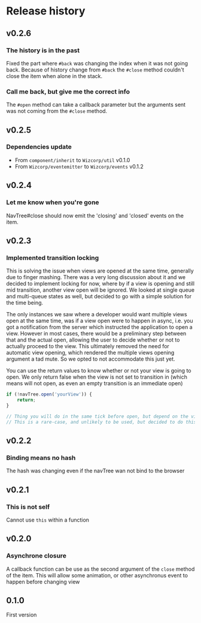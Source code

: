 # Release history

## v0.2.6

### The history is in the past
Fixed the part where `#back` was changing the index when it was not going back.
Because of history change from `#back` the `#close` method couldn't close the item when alone in the stack.

### Call me back, but give me the correct info
The `#open` method can take a callback parameter but the arguments sent was not coming from the `#close` method.


## v0.2.5

### Dependencies update
- From `component/inherit` to `Wizcorp/util` v0.1.0
- From `Wizcorp/eventemitter` to `Wizcorp/events` v0.1.2

## v0.2.4

### Let me know when you're gone
NavTree#close should now emit the 'closing' and 'closed' events on the item.


## v0.2.3

### Implemented transition locking
This is solving the issue when views are opened at the same time, generally due to finger mashing.
There was a very long discussion about it and we decided to implement locking for now, where by if a
view is opening and still mid transition, another view open will be ignored. We looked at single
queue and multi-queue states as well, but decided to go with a simple solution for the time being.

The only instances we saw where a developer would want multiple views open at the same time, was if
a view open were to happen in async, i.e. you got a notification from the server which instructed
the application to open a view. However in most cases, there would be a preliminary step between
that and the actual open, allowing the user to decide whether or not to actually proceed to the
view. This ultimately removed the need for automatic view opening, which rendered the multiple views
opening argument a tad mute. So we opted to not accommodate this just yet.

You can use the return values to know whether or not your view is going to open. We only return
false when the view is not set to transition in (which means will not open, as even an empty
transition is an immediate open)
```javascript
if (!navTree.open('yourView')) {
    return;
}

// Thing you will do in the same tick before open, but depend on the view being open
// This is a rare-case, and unlikely to be used, but decided to do this properly so put it in there
```

## v0.2.2

### Binding means no hash
The hash was changing even if the navTree wan not bind to the browser


## v0.2.1

### This is not self
Cannot use `this` within a function


## v0.2.0

### Asynchrone closure
A callback function can be use as the second argument of the `close` method of the item.
This will allow some animation, or other asynchronus event to happen before changing view


## 0.1.0

First version